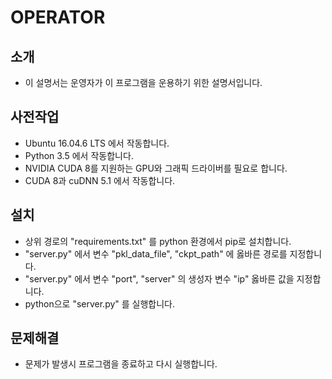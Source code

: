 # OPERATOR

## 소개
* 이 설명서는 운영자가 이 프로그램을 운용하기 위한 설명서입니다.

## 사전작업
* Ubuntu 16.04.6 LTS 에서 작동합니다.
* Python 3.5 에서 작동합니다.
* NVIDIA CUDA 8를 지원하는 GPU와 그래픽 드라이버를 필요로 합니다.
* CUDA 8과 cuDNN 5.1 에서 작동합니다.

## 설치
* 상위 경로의 "requirements.txt" 를 python 환경에서 pip로 설치합니다.
* "server.py" 에서 변수 "pkl_data_file", "ckpt_path" 에 옳바른 경로를 지정합니다.
* "server.py" 에서 변수 "port", "server" 의 생성자 변수 "ip" 옳바른 값을 지정합니다.
* python으로 "server.py" 를 실행합니다.

## 문제해결
* 문제가 발생시 프로그램을 종료하고 다시 실행합니다.

